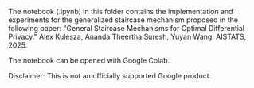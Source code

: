 The notebook (.ipynb) in this folder contains the implementation and experiments
for the generalized staircase mechanism proposed in the following paper:
"General Staircase Mechanisms for Optimal Differential Privacy."
Alex Kulesza, Ananda Theertha Suresh, Yuyan Wang. AISTATS, 2025.

The notebook can be opened with Google Colab.

Disclaimer: This is not an officially supported Google product.
